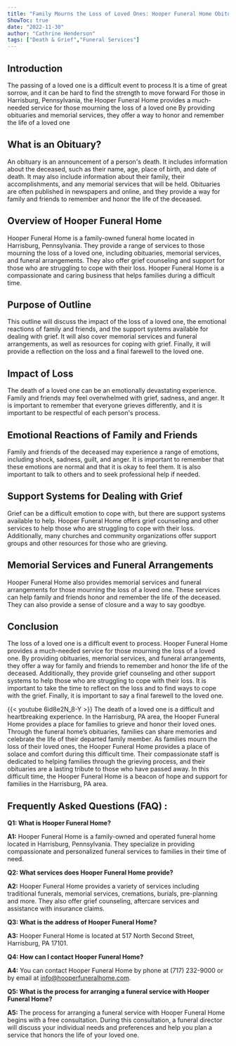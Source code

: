 ```yaml
---
title: "Family Mourns the Loss of Loved Ones: Hooper Funeral Home Obituaries in Harrisburg, PA"
ShowToc: true 
date: "2022-11-30"
author: "Cathrine Henderson" 
tags: ["Death & Grief","Funeral Services"]
---
```

## Introduction

The passing of a loved one is a difficult event to process It is a time of great sorrow, and it can be hard to find the strength to move forward For those in Harrisburg, Pennsylvania, the Hooper Funeral Home provides a much-needed service for those mourning the loss of a loved one By providing obituaries and memorial services, they offer a way to honor and remember the life of a loved one

## What is an Obituary?

An obituary is an announcement of a person's death. It includes information about the deceased, such as their name, age, place of birth, and date of death. It may also include information about their family, their accomplishments, and any memorial services that will be held. Obituaries are often published in newspapers and online, and they provide a way for family and friends to remember and honor the life of the deceased.

## Overview of Hooper Funeral Home

Hooper Funeral Home is a family-owned funeral home located in Harrisburg, Pennsylvania. They provide a range of services to those mourning the loss of a loved one, including obituaries, memorial services, and funeral arrangements. They also offer grief counseling and support for those who are struggling to cope with their loss. Hooper Funeral Home is a compassionate and caring business that helps families during a difficult time.

## Purpose of Outline

This outline will discuss the impact of the loss of a loved one, the emotional reactions of family and friends, and the support systems available for dealing with grief. It will also cover memorial services and funeral arrangements, as well as resources for coping with grief. Finally, it will provide a reflection on the loss and a final farewell to the loved one.

## Impact of Loss

The death of a loved one can be an emotionally devastating experience. Family and friends may feel overwhelmed with grief, sadness, and anger. It is important to remember that everyone grieves differently, and it is important to be respectful of each person's process.

## Emotional Reactions of Family and Friends

Family and friends of the deceased may experience a range of emotions, including shock, sadness, guilt, and anger. It is important to remember that these emotions are normal and that it is okay to feel them. It is also important to talk to others and to seek professional help if needed.

## Support Systems for Dealing with Grief

Grief can be a difficult emotion to cope with, but there are support systems available to help. Hooper Funeral Home offers grief counseling and other services to help those who are struggling to cope with their loss. Additionally, many churches and community organizations offer support groups and other resources for those who are grieving.

## Memorial Services and Funeral Arrangements

Hooper Funeral Home also provides memorial services and funeral arrangements for those mourning the loss of a loved one. These services can help family and friends honor and remember the life of the deceased. They can also provide a sense of closure and a way to say goodbye.

## Conclusion

The loss of a loved one is a difficult event to process. Hooper Funeral Home provides a much-needed service for those mourning the loss of a loved one. By providing obituaries, memorial services, and funeral arrangements, they offer a way for family and friends to remember and honor the life of the deceased. Additionally, they provide grief counseling and other support systems to help those who are struggling to cope with their loss. It is important to take the time to reflect on the loss and to find ways to cope with the grief. Finally, it is important to say a final farewell to the loved one.

{{< youtube 6id8e2N_8-Y >}} 
The death of a loved one is a difficult and heartbreaking experience. In the Harrisburg, PA area, the Hooper Funeral Home provides a place for families to grieve and honor their loved ones. Through the funeral home’s obituaries, families can share memories and celebrate the life of their departed family member. As families mourn the loss of their loved ones, the Hooper Funeral Home provides a place of solace and comfort during this difficult time. Their compassionate staff is dedicated to helping families through the grieving process, and their obituaries are a lasting tribute to those who have passed away. In this difficult time, the Hooper Funeral Home is a beacon of hope and support for families in the Harrisburg, PA area.

## Frequently Asked Questions (FAQ) :
**Q1: What is Hooper Funeral Home?**

**A1:** Hooper Funeral Home is a family-owned and operated funeral home located in Harrisburg, Pennsylvania. They specialize in providing compassionate and personalized funeral services to families in their time of need.

**Q2: What services does Hooper Funeral Home provide?**

**A2:** Hooper Funeral Home provides a variety of services including traditional funerals, memorial services, cremations, burials, pre-planning and more. They also offer grief counseling, aftercare services and assistance with insurance claims.

**Q3: What is the address of Hooper Funeral Home?**

**A3:** Hooper Funeral Home is located at 517 North Second Street, Harrisburg, PA 17101.

**Q4: How can I contact Hooper Funeral Home?**

**A4:** You can contact Hooper Funeral Home by phone at (717) 232-9000 or by email at info@hooperfuneralhome.com.

**Q5: What is the process for arranging a funeral service with Hooper Funeral Home?**

**A5:** The process for arranging a funeral service with Hooper Funeral Home begins with a free consultation. During this consultation, a funeral director will discuss your individual needs and preferences and help you plan a service that honors the life of your loved one.



